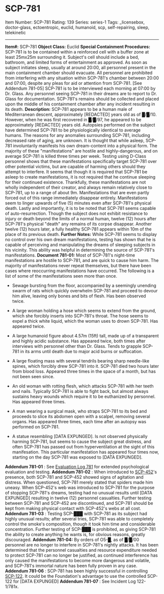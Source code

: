 # SCP-781
Item Number: SCP-781
Rating: 139
Series: series-1
Tags: _licensebox, doctor-glass, ectoentropic, euclid, humanoid, scp, self-repairing, sleep, telekinetic

---

**Item#:** SCP-781
**Object Class:** Euclid
**Special Containment Procedures:** SCP-781 is to be contained within a reinforced cell with a buffer zone at least 25mx25m surrounding it. Subject's cell should include a bed, bathroom, and limited forms of entertainment as approved. As soon as subject initiates sleep, usually at around 20:00, all personnel present in the main containment chamber should evacuate. All personnel are prohibited from interfering with any situation within SCP-781's chamber between 20:00 and 07:00, despite any pleas for aid or attention from SCP-781. [See Addendum 781-05]
SCP-781 is to be interviewed each morning at 07:00 by Dr. Glass. Any personnel seeing SCP-781 in their dreams are to report to Dr. Glass for documentation.
SCP-781's remains should be collected and placed upon the middle of his containment chamber after any incident resulting in its death.
**Description:** SCP-781 appears to be a human male of Mediterranean descent, approximately [REDACTED] years old as of █/█/10. However, when he was first recovered in █/█/97, he appeared to be approximately [REDACTED] years old. Autopsies performed on the subject have determined SCP-781 to be physiologically identical to average humans. The reasons for any anomalies surrounding SCP-781, including decreased rate of aging, are unknown.
It is thought that while asleep, SCP-781 involuntarily manifests his own dream-content into a physical form. The majority of these "manifestations" are hostile and highly-dangerous, and on average SCP-781 is killed three times per week. Testing using D-Class personnel shows that these manifestations specifically target SCP-781 over other potential victims, but are capable of harming others should they attempt to interfere.
It seems that though it is required that SCP-781 be asleep to create manifestations, it is not required that he continue sleeping for their continued existence. Thankfully, these manifestations are not wholly independent of their creator, and always remain relatively close to SCP-781, up to a range of about 9m. Manifestations that are even partly forced out of this range immediately disappear entirely. Manifestations seem to linger upwards of five (5) minutes even after SCP-781's physical death.
Lastly and importantly, it is to be noted that SCP-781 seems capable of auto-resurrection. Though the subject does not exhibit resistance to injury or death beyond the limits of a normal human, twelve (12) hours after SCP-781's physical "death" any remains of its corpse disappear. Another twelve (12) hours later, a fully healthy SCP-781 appears within 10m of the place of its previous death.
**Further Notes:** While SCP-781 seems to display no control over his own dream manifestations, testing has shown that he is capable of perceiving and manipulating the dreams of sleeping subjects in his vicinity. This ability was helpful in determining the source of SCP-781's manifestations.
**Document 781-01:** Most of SCP-781's night-time manifestations are hostile to SCP-781, and are quick to cause him harm. The majority of manifestations never repeat themselves, but there have been cases where reoccurring manifestations have occurred. The following is a list of some of the manifestations seen more than once.
  * Sewage bursting from the floor, accompanied by a seemingly unending swarm of rats which quickly overwhelm SCP-781 and proceed to devour him alive, leaving only bones and bits of flesh. Has been observed twice.

  * A large woman holding a hose which seems to extend from the ground, which she forcibly inserts into SCP-781's throat. The hose seems to expel a thick white liquid, which the woman uses to drown SCP-781. Has appeared twice.

  * A large humanoid figure about 4.57m (15ft) tall, made up of a transparent and highly acidic substance. Has appeared twice, both times after interviews with personnel other than Dr. Glass. Tends to grapple SCP-781 in its arms until death due to major acid burns or suffocation.

  * A large floating mass with several tendrils bearing sharp needle-like spines, which forcibly drew SCP-781 into it. SCP-781 died two hours later from blood loss. Appeared three times in the space of a month, but has not been seen since.

  * An old woman with rotting flesh, which attacks SCP-781 with her teeth and nails. Typically SCP-781 is able to fight back, but almost always sustains heavy wounds which require it to be euthanized by personnel. Has appeared three times.

  * A man wearing a surgical mask, who straps SCP-781 to its bed and proceeds to slice its abdomen open with a scalpel, removing several organs. Has appeared three times, each time after an autopsy was performed on SCP-781.

  * A statue resembling [DATA EXPUNGED]. Is not observed physically harming SCP-781, but seems to cause the subject great distress, and often SCP-781 has passed out from hyperventilation at the sight of this manifesation. This particular manifestation has appeared four times now, starting on the day SCP-781 was exposed to [DATA EXPUNGED].

**Addendum 781-01** : See [Evaluation Log 781](/evaluation-log-781) for extended psychological evaluation and testing.
**Addendum 781-02** : When introduced to [SCP-452](/scp-452)'s presence, both SCP-781 and SCP-452 showed signs of agitation and distress. When questioned, SCP-781 merely stated that spiders made him uneasy. When SCP-452's web was introduced to SCP-781 for the purpose of stopping SCP-781's dreams, testing had no unusual results until [DATA EXPUNGED] resulting in twelve (12) personnel casualties. Further testing between SCP-781 and SCP-452 are discontinued, and SCP-781 should be kept from making physical contact with SCP-452's webs at all cost.
**Addendum 781-03** : Testing SCP-███ with SCP-781 as its subject had highly unusual results; after several tries, SCP-781 was able to completely control the smoke's composition, though it took him time and considerable concentration. Further testing of SCP-███ is prohibited, as giving SCP-781 the ability to create anything he wants is, for obvious reasons, greatly discouraged.
**Addendum 781-04:** By orders of O5-█, as of █/█/00 personnel are no longer to interfere in SCP-781's nightly attacks. It has been determined that the personnel casualties and resource expenditure needed to protect SCP-781 can no longer be justified, as continued interference has only caused the manifestations to become more dangerous and volatile, and SCP-781's immortal nature has been fully proven in any case.
**Addendum 781-06** : SCP-781 has been highly successful in controlling [SCP-122](/scp-122). It could be the Foundation's advantage to use the controlled SCP-122 for [DATA EXPUNGED]
**Addendum 781-07** : See Incident Log 122-1/781x.